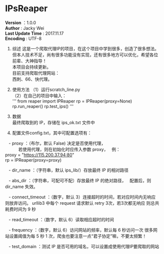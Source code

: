 # IPsReaper

__Version__ ：1.0.0  
__Author__ : Jacky Wei  
__Last Update Time__ : 2017.11.17  
__Encoding__ : UTF-8</br>


1. 综述
这是一个爬取代理IP的项目，在这个项目中学到很多，创造了很多想法。  
但本人技术不足，尚有很多功能没有实现，还有很多地方可以优化，希望各位前辈、大神指导！  
本项目会持续更新。  
目前支持爬取代理网站：  
    西刺、66、快代理。

2. 使用方法
（1）运行scratch_line.py  
（2）在自己的项目中输入：  
    '''
    from reaper import IPReaper
    rp = IPReaper(proxy=None)
    rp.run_reaper()
    rp.test_ips()
    '''

3. 数据  
最终爬取到的 IP，存储在 ips_ok.txt 文件中

4. 配置文件config.txt，其中可配置选项有：

    - proxy ：（布尔，默认 False) 决定是否使用代理，  
            若使用代理，则在初始化时应传入参数 proxy，  
            例：  
                proxy = "https://115.200.37.94:80"  
                rp = IPReaper(proxy=proxy)

    - dir_name ：（字符串，默认 ips_lib/）存放最终 IP 的相对路径  
    
    - abs_dir ：（字符串，可配可不配）存放最终 IP 的绝对路径，  
                配置后，则 dir_name 失效。  
                
    - connect_timeout ：（数字，默认 3）连接超时的时间，若对应时间内无响应则放弃访问。
                      urllib3 中每个 request 请求默认 retry 3次，若3次都无响应
                      则总共耗费时间为 9 秒

    - read_timeout ：（数字，默认 6）读取相应超时的时间
    
    - frequency ：（数字，默认 6）访问网站的频率，默认每 6 秒访问一次
                 很多网站设置阈值为每 5 秒 1 次，爬虫也要注意一点“君子协定”嘛，不要太频繁！

    - test_domain ：测试 IP 是否可用的域名，可以设置成使用代理IP要爬取的网站
